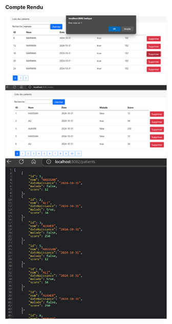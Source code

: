 <h3>Compte Rendu </h3>

<img src="captures/img.png">
<img src="captures/img_2.png">
<img src="captures/img_1.png">

